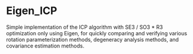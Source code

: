 # Eigen_ICP
Simple implementation of the ICP algorithm with SE3 / SO3 * R3 optimization only using Eigen, for quickly comparing and verifying various rotation parameterization methods, degeneracy analysis methods, and covariance estimation methods.
